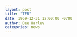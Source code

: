 ```yaml
---
layout: post
title: "TFB"
date: 1969-12-31 12:00:00 -0700
author: Dee Harley
categories: news
---
```

